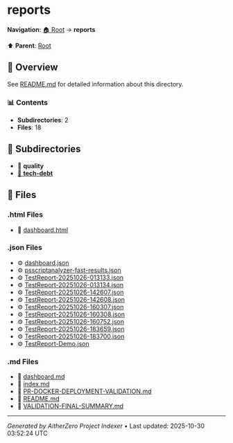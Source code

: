 # reports

**Navigation**: [🏠 Root](../index.md) → **reports**

⬆️ **Parent**: [Root](../index.md)

## 📖 Overview

See [README.md](./README.md) for detailed information about this directory.

### 📊 Contents

- **Subdirectories**: 2
- **Files**: 18

## 📁 Subdirectories

- 📂 **quality**
- [📂 **tech-debt**](./tech-debt/index.md)

## 📄 Files

### .html Files

- 📄 [dashboard.html](./dashboard.html)

### .json Files

- ⚙️ [dashboard.json](./dashboard.json)
- ⚙️ [psscriptanalyzer-fast-results.json](./psscriptanalyzer-fast-results.json)
- ⚙️ [TestReport-20251026-013133.json](./TestReport-20251026-013133.json)
- ⚙️ [TestReport-20251026-013134.json](./TestReport-20251026-013134.json)
- ⚙️ [TestReport-20251026-142607.json](./TestReport-20251026-142607.json)
- ⚙️ [TestReport-20251026-142608.json](./TestReport-20251026-142608.json)
- ⚙️ [TestReport-20251026-160307.json](./TestReport-20251026-160307.json)
- ⚙️ [TestReport-20251026-160308.json](./TestReport-20251026-160308.json)
- ⚙️ [TestReport-20251026-160752.json](./TestReport-20251026-160752.json)
- ⚙️ [TestReport-20251026-183659.json](./TestReport-20251026-183659.json)
- ⚙️ [TestReport-20251026-183700.json](./TestReport-20251026-183700.json)
- ⚙️ [TestReport-Demo.json](./TestReport-Demo.json)

### .md Files

- 📝 [dashboard.md](./dashboard.md)
- 📝 [index.md](./index.md)
- 📝 [PR-DOCKER-DEPLOYMENT-VALIDATION.md](./PR-DOCKER-DEPLOYMENT-VALIDATION.md)
- 📝 [README.md](./README.md)
- 📝 [VALIDATION-FINAL-SUMMARY.md](./VALIDATION-FINAL-SUMMARY.md)

---

*Generated by AitherZero Project Indexer* • Last updated: 2025-10-30 03:52:24 UTC

